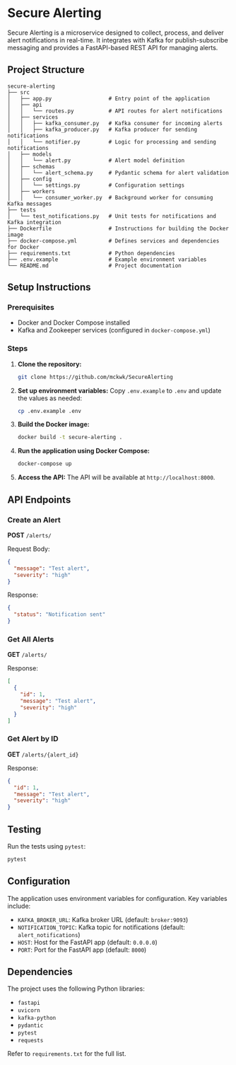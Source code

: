# Secure Alerting

Secure Alerting is a microservice designed to collect, process, and deliver alert notifications in real-time. It integrates with Kafka for publish-subscribe messaging and provides a FastAPI-based REST API for managing alerts.

## Project Structure

```
secure-alerting
├── src
│   ├── app.py                  # Entry point of the application
│   ├── api
│   │   └── routes.py           # API routes for alert notifications
│   ├── services
│   │   ├── kafka_consumer.py   # Kafka consumer for incoming alerts
│   │   ├── kafka_producer.py   # Kafka producer for sending notifications
│   │   └── notifier.py         # Logic for processing and sending notifications
│   ├── models
│   │   └── alert.py            # Alert model definition
│   ├── schemas
│   │   └── alert_schema.py     # Pydantic schema for alert validation
│   ├── config
│   │   └── settings.py         # Configuration settings
│   ├── workers
│   │   └── consumer_worker.py  # Background worker for consuming Kafka messages
├── tests
│   └── test_notifications.py   # Unit tests for notifications and Kafka integration
├── Dockerfile                  # Instructions for building the Docker image
├── docker-compose.yml          # Defines services and dependencies for Docker
├── requirements.txt            # Python dependencies
├── .env.example                # Example environment variables
└── README.md                   # Project documentation
```


## Setup Instructions

### Prerequisites

- Docker and Docker Compose installed
- Kafka and Zookeeper services (configured in `docker-compose.yml`)

### Steps

1. **Clone the repository:**
   ```bash
   git clone https://github.com/mckwk/SecureAlerting
   ```

2. **Set up environment variables:**
   Copy `.env.example` to `.env` and update the values as needed:
   ```bash
   cp .env.example .env
   ```

3. **Build the Docker image:**
   ```bash
   docker build -t secure-alerting .
   ```

4. **Run the application using Docker Compose:**
   ```bash
   docker-compose up
   ```

5. **Access the API:**
   The API will be available at `http://localhost:8000`.

## API Endpoints

### Create an Alert
**POST** `/alerts/`

Request Body:
```json
{
  "message": "Test alert",
  "severity": "high"
}
```

Response:
```json
{
  "status": "Notification sent"
}
```

### Get All Alerts
**GET** `/alerts/`

Response:
```json
[
  {
    "id": 1,
    "message": "Test alert",
    "severity": "high"
  }
]
```

### Get Alert by ID
**GET** `/alerts/{alert_id}`

Response:
```json
{
  "id": 1,
  "message": "Test alert",
  "severity": "high"
}
```

## Testing

Run the tests using `pytest`:
```bash
pytest
```

## Configuration

The application uses environment variables for configuration. Key variables include:

- `KAFKA_BROKER_URL`: Kafka broker URL (default: `broker:9093`)
- `NOTIFICATION_TOPIC`: Kafka topic for notifications (default: `alert_notifications`)
- `HOST`: Host for the FastAPI app (default: `0.0.0.0`)
- `PORT`: Port for the FastAPI app (default: `8000`)

## Dependencies

The project uses the following Python libraries:

- `fastapi`
- `uvicorn`
- `kafka-python`
- `pydantic`
- `pytest`
- `requests`

Refer to `requirements.txt` for the full list.

